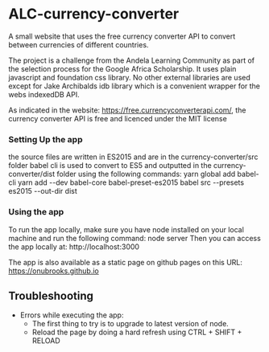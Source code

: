 # ALC-currency-converter
A small website that uses the free currency converter API to convert between currencies of different countries.

The project is a challenge from the Andela Learning Community as part of the selection process for the Google Africa Scholarship.
It uses plain javascript and foundation css library. No other external libraries are used except for 
Jake Archibalds idb library which is a convenient wrapper for the webs indexedDB API.

As indicated in the website: https://free.currencyconverterapi.com/, the currency converter API is free and licenced under the MIT license

### Setting Up the app
the source files are written in ES2015 and are in the currency-converter/src folder
babel cli is used to convert to ES5 and outputted in the currency-converter/dist folder using the following commands:
  yarn global add babel-cli
  yarn add --dev babel-core babel-preset-es2015
  babel src --presets es2015 --out-dir dist

### Using the app
To run the app locally, make sure you have node installed on your local machine and run the following command:
  node server
Then you can access the app locally at: http://localhost:3000

The app is also available as a static page on github pages on this URL: https://onubrooks.github.io

## Troubleshooting

* Errors while executing the app:
  * The first thing to try is to upgrade to latest version of node.
  * Reload the page by doing a hard refresh using CTRL + SHIFT + RELOAD

